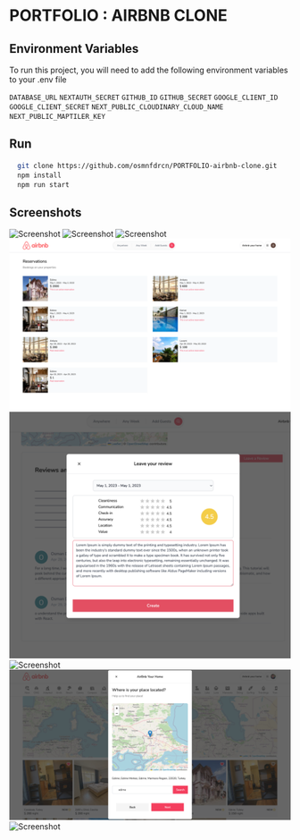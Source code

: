 # PORTFOLIO : AIRBNB CLONE

## Environment Variables

To run this project, you will need to add the following environment variables to your .env file

`DATABASE_URL`
`NEXTAUTH_SECRET`
`GITHUB_ID`
`GITHUB_SECRET`
`GOOGLE_CLIENT_ID`
`GOOGLE_CLIENT_SECRET`
`NEXT_PUBLIC_CLOUDINARY_CLOUD_NAME`
`NEXT_PUBLIC_MAPTILER_KEY`

## Run

```bash
  git clone https://github.com/osmnfdrcn/PORTFOLIO-airbnb-clone.git
  npm install
  npm run start
```

## Screenshots

![Screenshot](/screenshots/home.png)
![Screenshot](/screenshots/home-sm.png)
![Screenshot](/screenshots/property-page.png)
![Screenshot](/screenshots/reservations-page.png)
![Screenshot](/screenshots/review.png)
![Screenshot](/screenshots/airbnbyourhomemodal.png)
![Screenshot](/screenshots/airbnbyourhomemodal-map.png)
![Screenshot](/screenshots/login.png)
